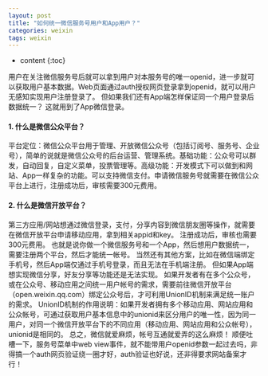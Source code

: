 ```yaml
---
layout: post
title: "如何统一微信服务号用户和App用户？"
categories: weixin
tags: weixin
---
```


* content
{:toc}


用户在关注微信服务号后就可以拿到用户对本服务号的唯一openid，进一步就可以获取用户基本数据。Web页面通过auth授权网页登录拿到openid，就可以用户无感知实现用户注册登录了。 但如果我们还有App端怎样保证同一个用户登录后数据统一？ 这就用到了App微信登录。
<!--more-->

#### 1. 什么是微信公众平台？ ####
平台定位：微信公众平台用于管理、开放微信公众号（包括订阅号、服务号、企业号），简单的说就是微信公众号的后台运营、管理系统。基础功能：公众号可以群发，自动回复，自定义菜单，投票管理等。高级功能：开发模式下可以做到和网站、App一样复杂的功能。可以支持微信支付。申请微信服务号就需要在微信公众平台上进行，注册成功后，审核需要300元费用。
#### 2. 什么是微信开放平台？ ####
第三方应用/网站想通过微信登录，支付，分享内容到微信朋友圈等操作，就需要在微信开放平台申请移动应用，拿到相关appid和key。 注册成功后，审核也需要300元费用。
也就是说你做一个微信服务号和一个App，然后想用户数据统一，需要注册两个平台，然后才能统一帐号。
当然还有其他方案，比如在微信端绑定手机号，然后App端仅通过手机号登录，而且无法在手机端注册。 但如果App端想实现微信分享，好友分享等功能还是无法实现。
如果开发者有在多个公众号，或在公众号、移动应用之间统一用户帐号的需求，需要前往微信开放平台（open.weixin.qq.com）绑定公众号后，才可利用UnionID机制来满足统一账户的需求。 UnionID机制的作用说明：如果开发者拥有多个移动应用、网站应用和公众帐号，可通过获取用户基本信息中的unionid来区分用户的唯一性，因为同一用户，对同一个微信开放平台下的不同应用（移动应用、网站应用和公众帐号），unionid是相同的。 
总之，微信就爱麻烦，帐号互通就爱弄的这么麻烦！
顺便吐槽一下，服务号菜单中web view事件，就不能带用户openid参数一起过去吗，非得搞一个auth网页验证绕一圈才好，auth验证也好说，还非得要求网站备案才行！
